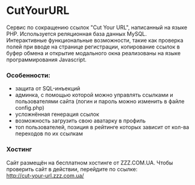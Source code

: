 # CutYourURL
Сервис по сокращению ссылок "Cut Your URL", написанный на языке PHP. Используется реляционная база данных MySQL.</br> Интерактивные функциональные возможности, такие как проверка полей при вводе на странице регистрации, копирование ссылок в буфер обмена и открытие модального окна реализованы на языке программирования Javascript.

### Особенности:
- защита от SQL-инъекций
- админка, с помощью которой можно управлять ссылками и пользователями сайта (логин и пароль можно изменить в файле config.php)
- усложнённая генерация ссылок
- возможность загрузить свою аватарку в профиль
- топ пользователей, позиция в рейтинге которых зависит от кол-ва переходов по их ссылкам 

### Хостинг
Сайт размещён на бесплатном хостинге от ZZZ.COM.UA. Чтобы проверить сайт в действии, перейдите по ссылке:</br>
http://cut-your-url.zzz.com.ua/
